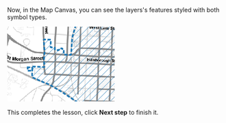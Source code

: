 Now, in the Map Canvas, you can see the layers's features styled with both symbol types.

![pattern_line_fill.png](pattern_line_fill.png)

This completes the lesson, click **Next step** to finish it.